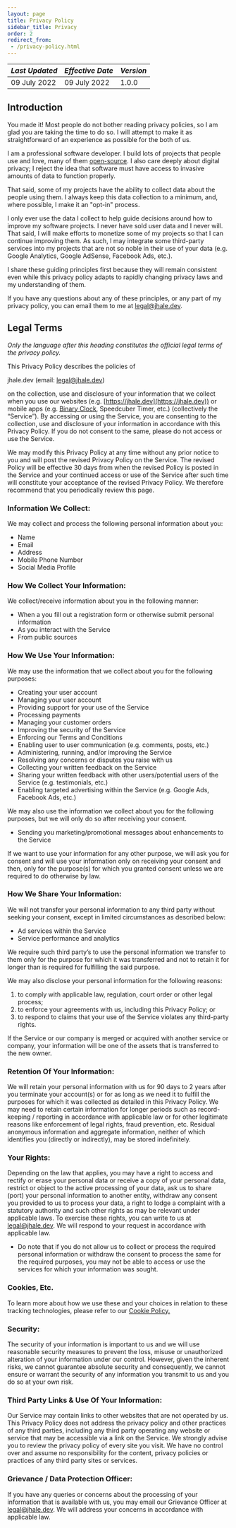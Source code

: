 ```yaml
---
layout: page
title: Privacy Policy
sidebar_title: Privacy
order: 2
redirect_from:
 - /privacy-policy.html
---
```


| _Last Updated_ | _Effective Date_ | _Version_ |
| ---------------|------------------|-----------|
| 09 July 2022   | 09 July 2022     | 1.0.0     |

## Introduction

You made it! Most people do not bother reading privacy policies, so I am glad
you are taking the time to do so. I will attempt to make it as straightforward
of an experience as possible for the both of us.

I am a professional software developer. I build lots of projects that people use
and love, many of them [open-source](https://github.com/thehale). I also care
deeply about digital privacy; I reject the idea that software must have access
to invasive amounts of data to function properly.

That said, some of my projects have the ability to collect data about the people
using them. I always keep this data collection to a minimum, and, where
possible, I make it an "opt-in" process.

I only ever use the data I collect to help guide decisions around how to improve
my software projects. I never have sold user data and I never will. That said, I
will make efforts to monetize some of my projects so that I can continue
improving them. As such, I may integrate some third-party services into my
projects that are not so noble in their use of your data (e.g. Google Analytics,
Google AdSense, Facebook Ads, etc.).

I share these guiding principles first because they will remain consistent even
while this privacy policy adapts to rapidly changing privacy laws and my
understanding of them.

If you have any questions about any of these principles, or any part of my
privacy policy, you can email them to me at
[legal@jhale.dev](mailto:legal@jhale.dev).


## Legal Terms
_Only the language after this heading constitutes the official legal terms of
the privacy policy._

This Privacy Policy describes the policies of 

jhale.dev (email: [legal@jhale.dev](mailto:legal@jhale.dev))

on the collection, use and disclosure of your information that we collect when
you use our websites (e.g. [https://jhale.dev](https://jhale.dev)) or mobile
apps (e.g. [Binary
Clock](https://play.google.com/store/apps/details?id=dev.jhale.binaryclock),
Speedcuber Timer, etc.) (collectively the “Service”). By accessing or using the
Service, you are consenting to the collection, use and disclosure of your
information in accordance with this Privacy Policy. If you do not consent to the
same, please do not access or use the Service.

We may modify this Privacy Policy at any time without any prior notice to you
and will post the revised Privacy Policy on the Service. The revised Policy will
be effective 30 days from when the revised Policy is posted in the Service and
your continued access or use of the Service after such time will constitute your
acceptance of the revised Privacy Policy. We therefore recommend that you
periodically review this page.

### Information We Collect:
We may collect and process the following personal information about you:
  - Name
  - Email
  - Address
  - Mobile Phone Number
  - Social Media Profile

### How We Collect Your Information:
We collect/receive information about you in the following manner:
  - When a you fill out a registration form or otherwise submit personal information
  - As you interact with the Service
  - From public sources

### How We Use Your Information:
We may use the information that we collect about you for the following
purposes:
  - Creating your user account
  - Managing your user account
  - Providing support for your use of the Service
  - Processing payments
  - Managing your customer orders
  - Improving the security of the Service
  - Enforcing our Terms and Conditions
  - Enabling user to user communication (e.g. comments, posts, etc.)
  - Administering, running, and/or improving the Service
  - Resolving any concerns or disputes you raise with us
  - Collecting your written feedback on the Service
  - Sharing your written feedback with other users/potential users of the
    Service (e.g. testimonials, etc.)
  - Enabling targeted advertising within the Service (e.g. Google Ads, Facebook
    Ads, etc.)

We may also use the information we collect about you for the following purposes,
but we will only do so after receiving your consent.
  - Sending you marketing/promotional messages about enhancements to the Service

If we want to use your information for any other purpose, we will ask you for
consent and will use your information only on receiving your consent and then,
only for the purpose(s) for which you granted consent unless we are required to
do otherwise by law.

### How We Share Your Information:
We will not transfer your personal information to any third party without
seeking your consent, except in limited circumstances as described below:
  - Ad services within the Service
  - Service performance and analytics

We require such third party’s to use the personal information we transfer
to them only for the purpose for which it was transferred and not to
retain it for longer than is required for fulfilling the said purpose.

We may also disclose your personal information for the following reasons:

  1. to comply with applicable law, regulation, court order or other legal process;
  2. to enforce your agreements with us, including this Privacy Policy; or 
  3. to respond to claims that your use of the Service violates any third-party
     rights.

If the Service or our company is merged or acquired with another service or
company, your information will be one of the assets that is transferred to the
new owner.

### Retention Of Your Information:
We will retain your personal information with us for 90 days to 2 years
after you terminate your account(s) or for as long as we need it to
fulfill the purposes for which it was collected as detailed in this
Privacy Policy. We may need to retain certain information for longer
periods such as record-keeping / reporting in accordance with applicable
law or for other legitimate reasons like enforcement of legal rights,
fraud prevention, etc. Residual anonymous information and aggregate
information, neither of which identifies you (directly or indirectly), may
be stored indefinitely.

### Your Rights:
Depending on the law that applies, you may have a right to access and rectify or
erase your personal data or receive a copy of your personal data, restrict or
object to the active processing of your data, ask us to share (port) your
personal information to another entity, withdraw any consent you provided to us
to process your data, a right to lodge a complaint with a statutory authority
and such other rights as may be relevant under applicable laws. To exercise
these rights, you can write to us at [legal@jhale.dev](mailto:legal@jhale.dev).
We will respond to your request in accordance with applicable law.

  - Do note that if you do not allow us to collect or process the required
    personal information or withdraw the consent to process the same for the
    required purposes, you may not be able to access or use the services for
    which your information was sought.

### Cookies, Etc.
To learn more about how we use these and your choices in relation to these
tracking technologies, please refer to our <a href="/cookie-policy.html">Cookie
Policy.</a>

### Security:
The security of your information is important to us and we will use reasonable
security measures to prevent the loss, misuse or unauthorized alteration of your
information under our control. However, given the inherent risks, we cannot
guarantee absolute security and consequently, we cannot ensure or warrant the
security of any information you transmit to us and you do so at your own risk.

### Third Party Links & Use Of Your Information:
Our Service may contain links to other websites that are not operated by us.
This Privacy Policy does not address the privacy policy and other practices of
any third parties, including any third party operating any website or service
that may be accessible via a link on the Service. We strongly advise you to
review the privacy policy of every site you visit. We have no control over and
assume no responsibility for the content, privacy policies or practices of any
third party sites or services.

### Grievance / Data Protection Officer:
If you have any queries or concerns about the processing of your information
that is available with us, you may email our Grievance Officer at
[legal@jhale.dev](mailto:legal@jhale.dev). We will address your concerns in
accordance with applicable law.
